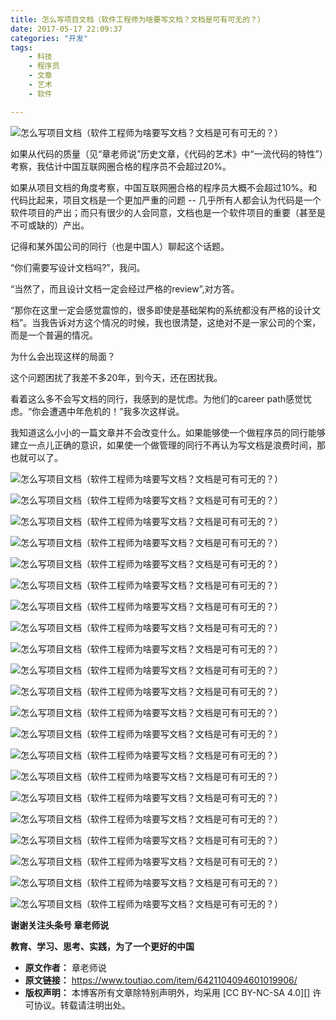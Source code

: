 ```yaml
---
title: 怎么写项目文档（软件工程师为啥要写文档？文档是可有可无的？）
date: 2017-05-17 22:09:37
categories: "开发"
tags:
	- 科技
	- 程序员
	- 文章
	- 艺术
	- 软件

---
```


![怎么写项目文档（软件工程师为啥要写文档？文档是可有可无的？）][6NYE-NVIB-YZV3.jpg]

如果从代码的质量（见“章老师说”历史文章，《代码的艺术》中“一流代码的特性”）考察，我估计中国互联网圈合格的程序员不会超过20%。

如果从项目文档的角度考察，中国互联网圈合格的程序员大概不会超过10%。和代码比起来，项目文档是一个更加严重的问题 -- 几乎所有人都会认为代码是一个软件项目的产出；而只有很少的人会同意，文档也是一个软件项目的重要（甚至是不可或缺的）产出。

记得和某外国公司的同行（也是中国人）聊起这个话题。

“你们需要写设计文档吗?”，我问。

“当然了，而且设计文档一定会经过严格的review”,对方答。

“那你在这里一定会感觉震惊的，很多即使是基础架构的系统都没有严格的设计文档”。当我告诉对方这个情况的时候，我也很清楚，这绝对不是一家公司的个案，而是一个普遍的情况。

为什么会出现这样的局面？

这个问题困扰了我差不多20年，到今天，还在困扰我。

看着这么多不会写文档的同行，我感到的是忧虑。为他们的career path感觉忧虑。“你会遭遇中年危机的！”我多次这样说。

我知道这么小小的一篇文章并不会改变什么。如果能够使一个做程序员的同行能够建立一点儿正确的意识，如果使一个做管理的同行不再认为写文档是浪费时间，那也就可以了。

![怎么写项目文档（软件工程师为啥要写文档？文档是可有可无的？）][YZFU-QYAA-EFEN.jpg]

![怎么写项目文档（软件工程师为啥要写文档？文档是可有可无的？）][AZY2-ENQR-EARY.jpg]

![怎么写项目文档（软件工程师为啥要写文档？文档是可有可无的？）][UU67-FAMR-EB73.jpg]

![怎么写项目文档（软件工程师为啥要写文档？文档是可有可无的？）][BFRY-ZBQI-ABMY.jpg]

![怎么写项目文档（软件工程师为啥要写文档？文档是可有可无的？）][U7FJ-UJVN-MZUE.jpg]

![怎么写项目文档（软件工程师为啥要写文档？文档是可有可无的？）][EFI7-FBI3-EUJV.jpg]

![怎么写项目文档（软件工程师为啥要写文档？文档是可有可无的？）][IYJA-EQUY-NAUV.jpg]

![怎么写项目文档（软件工程师为啥要写文档？文档是可有可无的？）][RERJ-Z2QA-ZARV.jpg]

![怎么写项目文档（软件工程师为啥要写文档？文档是可有可无的？）][EMFJ-3MUI-QVRR.jpg]

![怎么写项目文档（软件工程师为啥要写文档？文档是可有可无的？）][MMEN-BV7N-J6FY.jpg]

![怎么写项目文档（软件工程师为啥要写文档？文档是可有可无的？）][JNFJ-II6F-EJ6V.jpg]

![怎么写项目文档（软件工程师为啥要写文档？文档是可有可无的？）][EFAJ-F3NE-M6BJ.jpg]

![怎么写项目文档（软件工程师为啥要写文档？文档是可有可无的？）][AAU2-UAZJ-URYV.jpg]

![怎么写项目文档（软件工程师为啥要写文档？文档是可有可无的？）][QIMV-7VZR-YZ6J.jpg]

![怎么写项目文档（软件工程师为啥要写文档？文档是可有可无的？）][NQIA-6VFR-NJVB.jpg]

![怎么写项目文档（软件工程师为啥要写文档？文档是可有可无的？）][ZMYY-ZBBB-NA6Z.jpg]

![怎么写项目文档（软件工程师为啥要写文档？文档是可有可无的？）][AJQY-EQRZ-NBBJ.jpg]

![怎么写项目文档（软件工程师为啥要写文档？文档是可有可无的？）][BNBR-IBUM-AJVE.jpg]

![怎么写项目文档（软件工程师为啥要写文档？文档是可有可无的？）][NEUQ-JIJJ-QREJ.jpg]

![怎么写项目文档（软件工程师为啥要写文档？文档是可有可无的？）][MMUQ-NIZZ-FYM2.jpg]

![怎么写项目文档（软件工程师为啥要写文档？文档是可有可无的？）][IJ6R-FERU-UYUR.jpg]

**谢谢关注头条号 章老师说**

**教育、学习、思考、实践，为了一个更好的中国**


[6NYE-NVIB-YZV3.jpg]: /pro/os/crawler/6NYE-NVIB-YZV3.jpg
[YZFU-QYAA-EFEN.jpg]: /pro/os/crawler/YZFU-QYAA-EFEN.jpg
[AZY2-ENQR-EARY.jpg]: /pro/os/crawler/AZY2-ENQR-EARY.jpg
[UU67-FAMR-EB73.jpg]: /pro/os/crawler/UU67-FAMR-EB73.jpg
[BFRY-ZBQI-ABMY.jpg]: /pro/os/crawler/BFRY-ZBQI-ABMY.jpg
[U7FJ-UJVN-MZUE.jpg]: /pro/os/crawler/U7FJ-UJVN-MZUE.jpg
[EFI7-FBI3-EUJV.jpg]: /pro/os/crawler/EFI7-FBI3-EUJV.jpg
[IYJA-EQUY-NAUV.jpg]: /pro/os/crawler/IYJA-EQUY-NAUV.jpg
[RERJ-Z2QA-ZARV.jpg]: /pro/os/crawler/RERJ-Z2QA-ZARV.jpg
[EMFJ-3MUI-QVRR.jpg]: /pro/os/crawler/EMFJ-3MUI-QVRR.jpg
[MMEN-BV7N-J6FY.jpg]: /pro/os/crawler/MMEN-BV7N-J6FY.jpg
[JNFJ-II6F-EJ6V.jpg]: /pro/os/crawler/JNFJ-II6F-EJ6V.jpg
[EFAJ-F3NE-M6BJ.jpg]: /pro/os/crawler/EFAJ-F3NE-M6BJ.jpg
[AAU2-UAZJ-URYV.jpg]: /pro/os/crawler/AAU2-UAZJ-URYV.jpg
[QIMV-7VZR-YZ6J.jpg]: /pro/os/crawler/QIMV-7VZR-YZ6J.jpg
[NQIA-6VFR-NJVB.jpg]: /pro/os/crawler/NQIA-6VFR-NJVB.jpg
[ZMYY-ZBBB-NA6Z.jpg]: /pro/os/crawler/ZMYY-ZBBB-NA6Z.jpg
[AJQY-EQRZ-NBBJ.jpg]: /pro/os/crawler/AJQY-EQRZ-NBBJ.jpg
[BNBR-IBUM-AJVE.jpg]: /pro/os/crawler/BNBR-IBUM-AJVE.jpg
[NEUQ-JIJJ-QREJ.jpg]: /pro/os/crawler/NEUQ-JIJJ-QREJ.jpg
[MMUQ-NIZZ-FYM2.jpg]: /pro/os/crawler/MMUQ-NIZZ-FYM2.jpg
[IJ6R-FERU-UYUR.jpg]: /pro/os/crawler/IJ6R-FERU-UYUR.jpg
 *  **原文作者：** 章老师说
 *  **原文链接：** https://www.toutiao.com/item/6421104094601019906/
 *  **版权声明：** 本博客所有文章除特别声明外，均采用 [CC BY-NC-SA 4.0][] 许可协议。转载请注明出处。